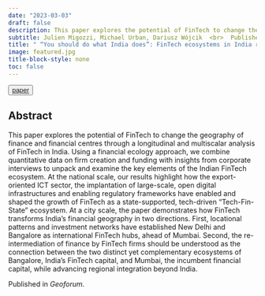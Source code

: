 ```yaml
---
date: "2023-03-03"
draft: false
description: This paper explores the potential of FinTech to change the geography of finance and financial centres through a longitudinal and multiscalar analysis of FinTech in India. Using a financial ecology approach and a mixed-method framework, we document Bangalore’s emergence as India’s FinTech capital and the rise of New Delhi, demonstrate how Mumbai and Bangalore structure India’s financial geography as complementary ecosystemsm, and conceptualize FinTech in India as a “Tech-Fin-State” ecosystem.
subtitle: Julien Migozzi, Michael Urban, Dariusz Wójcik  <br>  Published in *Geoforum*
title: " “You should do what India does”: FinTech ecosystems in India reshaping the geography of finance"
image: featured.jpg
title-block-style: none
toc: false
---
```



<button type="button" class="btn btn-outline-success"><a href="https://doi.org/10.1016/j.geoforum.2023.103720">paper</a></button>

## Abstract

This paper explores the potential of FinTech to change the geography of finance and financial centres through a longitudinal and multiscalar analysis of FinTech in India. Using a financial ecology approach, we combine quantitative data on firm creation and funding with insights from corporate interviews to unpack and examine the key elements of the Indian FinTech ecosystem. At the national scale, our results highlight how the export-oriented ICT sector, the implantation of large-scale, open digital infrastructures and enabling regulatory frameworks have enabled and shaped the growth of FinTech as a state-supported, tech-driven “Tech-Fin-State” ecosystem. At a city scale, the paper demonstrates how FinTech transforms India’s financial geography in two directions. First, locational patterns and investment networks have established New Delhi and Bangalore as international FinTech hubs, ahead of Mumbai. Second, the re-intermediation of finance by FinTech firms should be understood as the connection between the two distinct yet complementary ecosystems of Bangalore, India’s FinTech capital, and Mumbai, the incumbent financial capital, while advancing regional integration beyond India.


Published in *Geoforum*.

